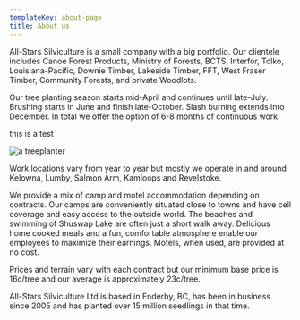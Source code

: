 ```yaml
---
templateKey: about-page
title: About us
---
```

All-Stars Silviculture is a small company with a big portfolio. Our clientele includes Canoe Forest Products, Ministry of Forests, BCTS, Interfor, Tolko, Louisiana-Pacific, Downie Timber, Lakeside Timber, FFT, West Fraser Timber, Community Forests, and private Woodlots.

Our tree planting season starts mid-April and continues until late-July. Brushing starts in June and finish late-October. Slash burning extends into December. In total we offer the option of 6-8 months of
continuous work.

this is a test

![a treeplanter](/img/chrisplanter.jpg)

Work locations vary from year to year but mostly we operate in and around Kelowna, Lumby, Salmon
Arm, Kamloops and Revelstoke.

We provide a mix of camp and motel accommodation depending on contracts. Our camps are
conveniently situated close to towns and have cell coverage and easy access to the outside world. The
beaches and swimming of Shuswap Lake are often just a short walk away. Delicious home cooked meals
and a fun, comfortable atmosphere enable our employees to maximize their earnings. Motels, when
used, are provided at no cost.

Prices and terrain vary with each contract but our minimum base price is 16c/tree and our average is approximately 23c/tree.

All-Stars Silviculture Ltd is based in Enderby, BC, has been in business since 2005 and has planted over 15 million seedlings in that time.

